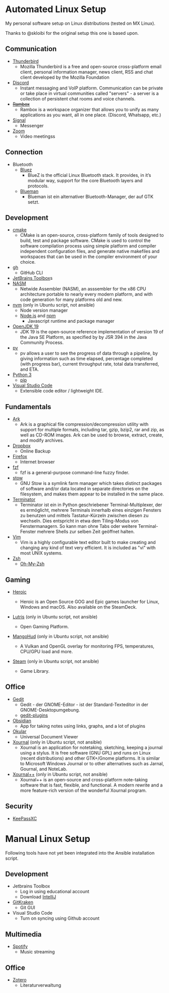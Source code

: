 # Automated Linux Setup
My personal software setup on Linux distributions (tested on MX Linux).

Thanks to @skloibi for the original setup this one is based upon.

## Communication
* [Thunderbird](https://www.thunderbird.net/)
  * Mozilla Thunderbird is a free and open-source cross-platform email client, personal information manager, news client, RSS and chat client developed by the Mozilla Foundation
* [Discord](https://discord.com)
  * Instant messaging and VoIP platform. Communication can be private or take place in virtual communities called "servers" - a server is a collection of persistent chat rooms and voice channels.
* ~~[Rambox](https://github.com/ramboxapp/community-edition)~~
  * Rambox is a workspace organizer that allows you to unify as many applications as you want, all in one place. (Discord, Whatsapp, etc.)
* [Signal](https://signal.org/)
  * Messenger
* [Zoom](https://zoom.us/)
  * Video meetingss

## Connection
* Bluetooth
  * [Bluez](http://www.bluez.org/)
    * BlueZ is the official Linux Bluetooth stack. It provides, in it’s modular way, support for the core Bluetooth layers and protocols.
  * [Blueman](https://github.com/blueman-project/blueman)
    * Blueman ist ein alternativer Bluetooth-Manager, der auf GTK setzt.

## Development
* [cmake](https://cmake.org/)
  * CMake is an open-source, cross-platform family of tools designed to build, test and package software. CMake is used to control the software compilation process using simple platform and compiler independent configuration files, and generate native makefiles and workspaces that can be used in the compiler environment of your choice.
* [gh](https://cli.github.com/)
  * GitHub CLI
* [JetBrains Toolbox](https://www.jetbrains.com/toolbox-app/)s
* [NASM](https://www.nasm.us/)
  * Netwide Assembler (NASM), an asssembler for the x86 CPU architecture portable to nearly every modern platform, and with code generation for many platforms old and new.
* [nvm](https://github.com/nvm-sh/nvm) (only in Ubuntu script, not ansible)
  * Node version manager
  * [Node.js](https://nodejs.org) and [npm](https://www.npmjs.com/)
    * Javascript runtime and package manager
* [OpenJDK 19](https://openjdk.org/projects/jdk/19/)
  * JDK 19 is the open-source reference implementation of version 19 of the Java SE Platform, as specified by by JSR 394 in the Java Community Process.
* [pv](https://linux.die.net/man/1/pv)
  * pv allows a user to see the progress of data through a pipeline, by giving information such as time elapsed, percentage completed (with progress bar), current throughput rate, total data transferred, and ETA.
* [Python 3]()
  * [pip]()
* [Visual Studio Code](https://code.visualstudio.com/)
  * Extensible code editor / lightweight IDE.

## Fundamentals
* [Ark](https://wiki.ubuntuusers.de/Ark/)
  * Ark is a graphical file compression/decompression utility with support for multiple formats, including tar, gzip, bzip2, rar and zip, as well as CD-ROM images. Ark can be used to browse, extract, create, and modify archives.
* [Dropbox](https://www.dropbox.com)
  * Online Backup
* [Firefox](https://www.mozilla.org/en-US/firefox/)
  * Internet browser
* [fzf](https://github.com/junegunn/fzf)
  * fzf is a general-purpose command-line fuzzy finder.
* [stow](https://www.gnu.org/software/stow/)
  * GNU Stow is a symlink farm manager which takes distinct packages of software and/or data located in separate directories on the filesystem, and makes them appear to be installed in the same place.
* [Terminator](https://github.com/gnome-terminator/terminator)
  * Terminator ist ein in Python geschriebener Terminal-Multiplexer, der es ermöglicht, mehrere Terminals innerhalb eines einzigen Fensters zu benutzen und mittels Tastatur-Kürzeln zwischen diesen zu wechseln. Dies entspricht in etwa dem Tiling-Modus von Fenstermanagern. So kann man ohne Tabs oder weitere Terminal-Fenster mehrere Shells zur selben Zeit geöffnet halten.
* [Vim](https://www.vim.org/)
  * Vim is a highly configurable text editor built to make creating and changing any kind of text very efficient. It is included as "vi" with most UNIX systems.
* [Zsh](https://www.zsh.org/)
  * [Oh-My-Zsh](https://ohmyz.sh/)

## Gaming

* [Heroic](https://heroicgameslauncher.com/)
  * Heroic is an Open Source GOG and Epic games launcher for Linux, Windows and macOS. Also available on the SteamDeck.

* [Lutris](https://lutris.net/) (only in Ubuntu script, not ansible)
  * Open Gaming Platform.

* [MangoHud](https://github.com/flightlessmango/MangoHud) (only in Ubuntu script, not ansible)
  * A Vulkan and OpenGL overlay for monitoring FPS, temperatures, CPU/GPU load and more.

* [Steam](https://store.steampowered.com/) (only in Ubuntu script, not ansible)
  * Game Library.

## Office
* [Gedit](https://wiki.ubuntuusers.de/gedit/)
  * Gedit - der GNOME-Editor - ist der Standard-Texteditor in der GNOME-Desktopumgebung.
  * [gedit-plugins]()
* [Obsidian](https://obsidian.md/)
  * App for taking notes using links, graphs, and a lot of plugins
* [Okular](https://okular.kde.org/)
  * Universal Document Viewer
* [Xournal](https://xournal.sourceforge.netx) (only in Ubuntu script, not ansible)
  * Xournal is an application for notetaking, sketching, keeping a journal using a stylus. It is free software (GNU GPL) and runs on Linux (recent distributions) and other GTK+/Gnome platforms. It is similar to Microsoft Windows Journal or to other alternatives such as Jarnal, Gournal, and NoteLab.
* [Xournal++](https://xournalpp.github.io/) (only in Ubuntu script, not ansible)
  * Xournal++ is an open-source and cross-platform note-taking software that is fast, flexible, and functional. A modern rewrite and a more feature-rich version of the wonderful Xournal program.

## Security
* [KeePassXC](https://keepassxc.org/)

# Manual Linux Setup
Following tools have not yet been integrated into the Ansible installation script.

## Development
* Jetbrains Toolbox
  * Log in using educational account
  * Download [IntelliJ](https://www.jetbrains.com/idea/)
* [GitKraken](https://www.gitkraken.com)
  * Git GUI
* Visual Studio Code
  * Turn on syncing using Github account

## Multimedia
* [Spotify](https://www.spotify.com/)
  * Music streaming

## Office
* [Zotero](https://www.zotero.org/)
  * Literaturverwaltung
